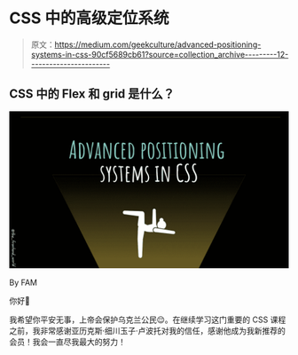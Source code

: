 # CSS 中的高级定位系统

> 原文：<https://medium.com/geekculture/advanced-positioning-systems-in-css-90cf5689cb61?source=collection_archive---------12----------------------->

## CSS 中的 Flex 和 grid 是什么？

![](img/29d93e868ebbb50eaabb689af142e0ee.png)

By FAM

你好👋

我希望你平安无事，上帝会保护乌克兰公民😌。在继续学习这门重要的 CSS 课程之前，我非常感谢亚历克斯·细川玉子·卢波托对我的信任，感谢他成为我新推荐的会员！我会一直尽我最大的努力！